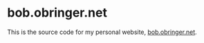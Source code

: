 # bob.obringer.net

This is the source code for my personal website, [bob.obringer.net](https://bob.obringer.net).
